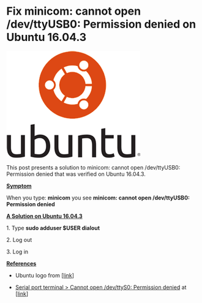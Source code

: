 # Fix minicom: cannot open /dev/ttyUSB0: Permission denied on Ubuntu 16.04.3

![ubuntu_logo_1](ubuntu_logo_1.png)

This post presents a solution to minicom: cannot open /dev/ttyUSB0: Permission denied that was verified on Ubuntu 16.04.3.

**<u><span>Symptom</span></u>**

When you type: **minicom** you see **minicom: cannot open /dev/ttyUSB0: Permission denied**

**<u><span>A Solution on Ubuntu 16.04.3</span></u>**

1\. Type **sudo adduser $USER dialout**

2\. Log out

3\. Log in

**<u><span>References</span></u>**

-   Ubuntu logo from \[[link](https://assets.ubuntu.com/v1/57a889f6-ubuntu-logo112.png)\]
    
-   <u><span>Serial port terminal &gt; Cannot open /dev/ttyS0: Permission denied</span></u> at \[[link](https://askubuntu.com/questions/210177/serial-port-terminal-cannot-open-dev-ttys0-permission-denied)\]